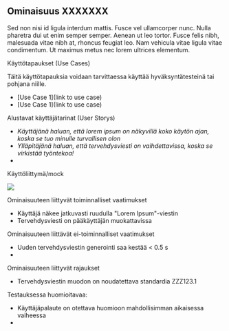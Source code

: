 ## Ominaisuus XXXXXXX

Sed non nisi id ligula interdum mattis. Fusce vel ullamcorper nunc. Nulla pharetra dui ut enim semper semper. Aenean ut leo tortor. Fusce felis nibh, malesuada vitae nibh at, rhoncus feugiat leo. Nam vehicula vitae ligula vitae condimentum. Ut maximus metus nec lorem ultrices elementum.


Käyttötapaukset (Use Cases)

Täitä käyttötapauksia voidaan tarvittaessa käyttää hyväksyntätesteinä tai pohjana niille.

* [Use Case 1](link to use case)
* [Use Case 1](link to use case)


Alustavat käyttäjätarinat (User Storys)

* _Käyttäjänä haluan, että lorem ipsum on näkyvillä koko käytön ajan, koska se tuo minulle turvallisen olon_
* _Ylläpitäjänä haluan, että tervehdysviesti on vaihdettavissa, koska se virkistää työntekoa!_
* 

Käyttöliittymä/mock

![](https://openclipart.org/image/300px/svg_to_png/178764/1370010418.png&disposition=attachment)


Ominaisuuteen liittyvät toiminnalliset vaatimukset

* Käyttäjä näkee jatkuvasti ruudulla "Lorem Ipsum"-viestin
* Tervehdysviesti on pääkäyttäjän muokattavissa

Ominaisuuteen liittävät ei-toiminnalliset vaatimukset

* Uuden tervehdysviestin generointi saa kestää < 0.5 s
* 

Ominaisuuteen liittyvät rajaukset

* Tervehdysviestin muodon on noudatettava standardia ZZZ123.1


Testauksessa huomioitavaa:

* Käyttäjäpalaute on otettava huomioon mahdollisimman aikaisessa vaiheessa
* 





